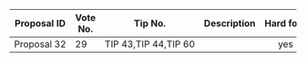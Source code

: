 |  Proposal ID    | Vote No.  | Tip No. | Description | Hard&nbsp;fork | Status |
|  ----  | ----   | :----:   | :----: | :----:  | :----: |
|Proposal&nbsp;32|29|TIP&nbsp;43,TIP&nbsp;44,TIP&nbsp;60||yes|voting|
